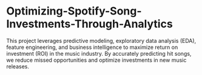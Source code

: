 # Optimizing-Spotify-Song-Investments-Through-Analytics
This project leverages predictive modeling, exploratory data analysis (EDA), feature engineering, and business intelligence to maximize return on investment (ROI) in the music industry. By accurately predicting hit songs, we reduce missed opportunities and optimize investments in new music releases.
